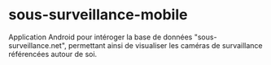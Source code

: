 sous-surveillance-mobile
========================

Application Android pour intéroger la base de données "sous-surveillance.net", permettant ainsi de visualiser les caméras de survaillance référencées autour de soi.